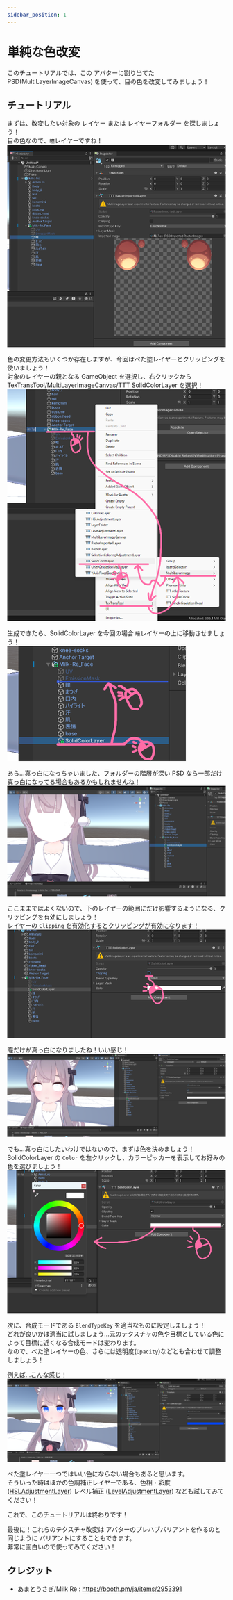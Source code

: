 ```yaml
---
sidebar_position: 1
---
```


# 単純な色改変

このチュートリアルでは、この アバターに割り当てた PSD(MultiLayerImageCanvas) を使って、目の色を改変してみましょう！

## チュートリアル

まずは、改変したい対象の レイヤー または レイヤーフォルダー を探しましょう！  
目の色なので、`瞳`レイヤーですね！  
![EyeLayer](./img/psd-EyeLayer.png)

色の変更方法もいくつか存在しますが、今回はべた塗レイヤーとクリッピングを使いましょう！  
対象のレイヤーの親となる GameObject を選択し、右クリックから TexTransTool/MultiLayerImageCanvas/TTT SolidColorLayer を選択！  
![CreateSolidColorLayer](./img/psd-CreateSolidColorLayer.png)

生成できたら、SolidColorLayer を今回の場合 `瞳`レイヤーの上に移動させましょう！  
![MoveAboveEyeLayer](./img/psd-MoveAboveEyeLayer.png)

あら...真っ白になっちゃいました、フォルダーの階層が深い PSD なら一部だけ真っ白になってる場合もあるかもしれませんね！  
![WhiteTexture](./img/psd-WhiteTexture.png)

ここままではよくないので、下のレイヤーの範囲にだけ影響するようになる、クリッピングを有効にしましょう！  
レイヤーの `Clipping` を有効化するとクリッピングが有効になります！  
![EnableClipping](./img/psd-EnableClipping.png)

瞳だけが真っ白になりましたね！いい感じ！  
![WhiteEye](./img/psd-WhiteEye.png)

でも...真っ白にしたいわけではないので、まずは色を決めましょう！  
SolidColorLayer の `Color` を左クリックし、カラーピッカーを表示してお好みの色を選びましょう！  
![ColorPicker](./img/psd-ColorPicker.png)

次に、合成モードである `BlendTypeKey` を適当なものに設定しましょう！  
どれが良いかは適当に試しましょう...元のテクスチャの色や目標としている色によって目標に近くなる合成モードは変わります。  
なので、べた塗レイヤーの色、さらには透明度(`Opacity`)などとも合わせて調整しましょう！  

例えば...こんな感じ！
![Result](./img/psd-Result.png)

べた塗レイヤー一つではいい色にならない場合もあると思います。  
そういった時はほかの色調補正レイヤーである、色相・彩度([HSLAdjustmentLayer](/docs/Reference/MultiLayerImageCanvas/HSLAdjustmentLayer)) レベル補正 ([LevelAdjustmentLayer](/docs/Reference/MultiLayerImageCanvas/LevelAdjustmentLayer)) なども試してみてください！

これで、このチュートリアルは終わりです！

最後に！これらのテクスチャ改変は アバターのプレハブバリアントを作るのと同じように バリアントにすることもできます。  
非常に面白いので使ってみてください！

## クレジット

- あまとうさぎ/Milk Re : https://booth.pm/ja/items/2953391
